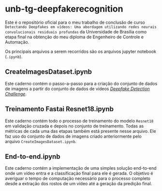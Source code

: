 # unb-tg-deepfakerecognition

Este é o repositório oficial para o meu trabalho de conclusão de curso `Detectando Deepfakes em vídeos: Uma abordagem utilizando redes neurais convolucionais residuais profundas` da Universidade de Brasília como etapa final na obtenção do meu diploma de Engenheiro de Controle e Automação.

Os principais arquivos a serem recorridos são os arquivos jupyter notebook (`.ipynb`).

## CreateImagesDataset.ipynb

Este caderno contém o passo-a-passo para a criação do conjunto de dados de imagens a partir do conjunto de dados de vídeos [_Deepfake Detection Challenge_](https://www.kaggle.com/c/deepfake-detection-challenge).

## Treinamento Fastai Resnet18.ipynb

Este caderno contém todo o processo de treinamento do modelo `Resnet18` em validação cruzada e depois no conjunto de treinamento. Todas as métricas de cada uma das etapas também está presente nesse arquivo. Ele faz uso do conjunto de dados de imagens criado anteriormente pelo arquivo `CreateImagesDataset.ipynb`.

## End-to-end.ipynb

Este caderno contém a implementação de uma simples solução end-to-end onde um vídeo entra e a classificação final para ele é gerada. O objetivo é averiguar o tempo de computação necessário para o processo completo desde a extração dos rostos de um vídeo até a geração da predição final.
